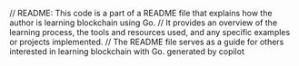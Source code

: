 // README: This code is a part of a README file that explains how the author is learning blockchain using Go.
// It provides an overview of the learning process, the tools and resources used, and any specific examples or projects implemented.
// The README file serves as a guide for others interested in learning blockchain with Go.
   generated by copilot